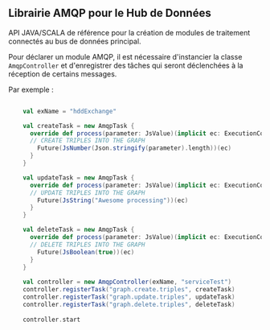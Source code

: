 ## Librairie AMQP pour le Hub de Données

API JAVA/SCALA de référence pour la création de modules de traitement connectés au bus de données principal.

Pour déclarer un module AMQP, il est nécessaire d'instancier la classe `AmqpController` et d'enregistrer des tâches qui seront déclenchées à la réception de certains messages.

Par exemple :
```scala

    val exName = "hddExchange"

    val createTask = new AmqpTask {
      override def process(parameter: JsValue)(implicit ec: ExecutionContext): Future[JsValue] = {
      // CREATE TRIPLES INTO THE GRAPH
        Future(JsNumber(Json.stringify(parameter).length))(ec)
      }
    }

    val updateTask = new AmqpTask {
      override def process(parameter: JsValue)(implicit ec: ExecutionContext): Future[JsValue] = {
      // UPDATE TRIPLES INTO THE GRAPH
        Future(JsString("Awesome processing"))(ec)
      }
    }

    val deleteTask = new AmqpTask {
      override def process(parameter: JsValue)(implicit ec: ExecutionContext): Future[JsValue] = {
      // DELETE TRIPLES INTO THE GRAPH
        Future(JsBoolean(true))(ec)
      }
    }
    
    val controller = new AmqpController(exName, "serviceTest")
    controller.registerTask("graph.create.triples", createTask)
    controller.registerTask("graph.update.triples", updateTask)
    controller.registerTask("graph.delete.triples", deleteTask)
    
    controller.start

``` 